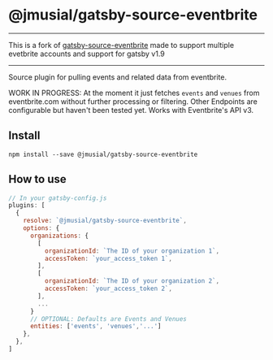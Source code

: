 
# @jmusial/gatsby-source-eventbrite

---

This is a fork of [gatsby-source-eventbrite](https://github.com/GatsbyCentral/gatsby-source-eventbrite) made to support multiple evetbrite accounts and support for gatsby v1.9

----

Source plugin for pulling events and related data from eventbrite. 

WORK IN PROGRESS: At the moment it just fetches `events` and `venues` from eventbrite.com without further processing or filtering. Other Endpoints are configurable but haven't been tested yet.
Works with Eventbrite's API v3.


## Install

`npm install --save @jmusial/gatsby-source-eventbrite`

## How to use

```javascript
// In your gatsby-config.js
plugins: [
  {
    resolve: `@jmusial/gatsby-source-eventbrite`,
    options: {
      organizations: {
        [     
          organizationId: `The ID of your organization 1`,
          accessToken: `your_access_token 1`,
        ],
        [     
          organizationId: `The ID of your organization 2`,
          accessToken: `your_access_token 2`,
        ],
        ...
      }
      // OPTIONAL: Defaults are Events and Venues
      entities: ['events', 'venues','...']
    },
  },
]
```
